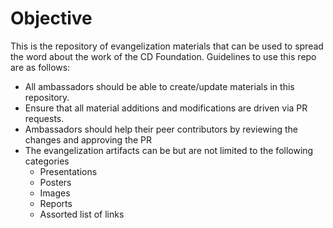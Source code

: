 # Objective

This is the repository of evangelization materials that can be used to spread the word about the work of the CD Foundation.  Guidelines to use this repo are as follows:

* All ambassadors should be able to create/update materials in this repository.
* Ensure that all material additions and modifications are driven via PR requests.
* Ambassadors should help their peer contributors by reviewing the changes and approving the PR
* The evangelization artifacts can be but are not limited to the following categories
  * Presentations
  * Posters
  * Images
  * Reports
  * Assorted list of links

